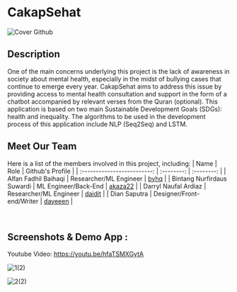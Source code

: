 # CakapSehat

![Cover Github](https://github.com/dayeeen/CakapSehat/assets/88918777/c83d4a30-1cd1-4c75-a29c-181b4de0c9ea)


## Description
One of the main concerns underlying this project is the lack of awareness in society about mental health, especially in the midst of bullying cases that continue to emerge every year. CakapSehat aims to address this issue by providing access to mental health consultation and support in the form of a chatbot accompanied by relevant verses from the Quran (optional). This application is based on two main Sustainable Development Goals (SDGs): health and inequality. The algorithms to be used in the development process of this application include NLP (Seq2Seq) and LSTM.

## Meet Our Team
Here is a list of the members involved in this project, including:
|            Name           | Role | Github's Profile |
| :-------------------------: | :--------: | :--------: |
|        Alfan Fadhil Baihaqi        | Researcher/ML Engineer | [byhq](https://github.com/byhq) |
|        Bintang Nurfirdaus Suwardi        | ML Engineer/Back-End | [akaza22](https://github.com/akaza22) |
|        Darryl Naufal Ardiaz        | Researcher/ML Engineer | [daidit](https://github.com/daidit) |
|        Dian Saputra                | Designer/Front-end/Writer | [dayeeen](https://github.com/dayeeen) |

<br>

## Screenshots & Demo App : <br>
Youtube Video: https://youtu.be/hfaTSMXGytA
<br>

![1(2)](https://github.com/user-attachments/assets/96723f61-9b6d-46d0-8fcd-52deb6471d8a)

![2(2)](https://github.com/user-attachments/assets/00a67167-cd70-4f94-b99e-4cf560432c83)
<br>


